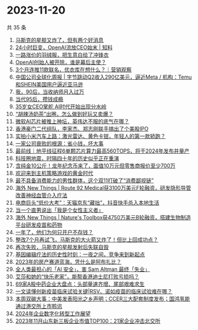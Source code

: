 # 2023-11-20

共 35 条

<!-- BEGIN 36KR -->
<!-- 最后更新时间 2023-11-20 01:14:16 +0800 -->
1. [马斯克的星舰又炸了，但有两个好消息](https://36kr.com/p/2523875335497217)
1. [24小时巨变，OpenAI流放CEO始末 | 知料](https://36kr.com/p/2524750014113540)
1. [一路涨价的羽绒服，把生意白给了冲锋衣](https://36kr.com/p/2524691815343623)
1. [OpenAI创始人被开除，谁是幕后主使？](https://36kr.com/p/2523709077136902)
1. [3个月连推11款联名，优衣库在想什么？｜营销观察](https://36kr.com/p/2518162247671555)
1. [中国公司全球化周报 | 字节跳动Q2收入290亿美元，逼近Meta / 机构：Temu和SHEIN美国用户逼近亚马逊](https://36kr.com/p/2523841783523075)
1. [我，90后，当收纳师月入过万](https://36kr.com/p/2524506060957186)
1. [当代95后，攒钱成瘾](https://36kr.com/p/2524473278342918)
1. [35岁女CEO掌舵  AI时代开始出现分水岭](https://36kr.com/p/2523574670517768)
1. [“胡辣汤奶茶”出圈，怎么做到好玩又卖爆？](https://36kr.com/p/2524534239176456)
1. [微软AI芯片被推上神坛，英伟达不服的底气在哪？](https://36kr.com/p/2523215819136896)
1. [香港豪门二代组队，李家杰、郑志刚联手搞出了个美股IPO](https://36kr.com/p/2524680853464832)
1. [实拍小米汽车上路：激光雷达、黄色卡钳，年轻人的第一款轿跑？](https://36kr.com/p/2524424052008450)
1. [一家公司衰败的根源：省小钱，坏大事](https://36kr.com/p/2523832864040448)
1. [最前线｜地平线征程6单颗芯片算力最高560TOPS，将于2024年发布并量产](https://36kr.com/p/2524064332883460)
1. [科技圈地震，时隔四十年的历史似乎正在重演](https://36kr.com/p/2523677519275776)
1. [含纯金10公斤！龙年纪念币来了，面值10万元但零售商报价至少700万](https://36kr.com/p/2523639251740160)
1. [欢迎来到主机策略游戏的黄金时代](https://36kr.com/p/2499715130742918)
1. [最不具备消费能力的男性群体，这个双11打破了“消费鄙视链”](https://36kr.com/p/2523285512218370)
1. [海外 New Things | Route 92 Medical获3100万美元F轮融资，研发隐形导管改善神经血管介入疗法](https://36kr.com/p/2522567771121161)
1. [电商巨头“低价大考”：天猫京东“藏拙”，抖音快手杀入本地生活](https://36kr.com/p/2523857857668617)
1. [当一个直男说出「我是个女性主义者」](https://36kr.com/p/2522222965270018)
1. [海外 New Things | Nature's Toolbox获4750万美元B轮融资，搭建生物制造平台研发疫苗和药物](https://36kr.com/p/2522565856225030)
1. [一年了，他们为何只开户不存钱？](https://36kr.com/p/2523157838095879)
1. [整改7个月再试飞，马斯克的大火箭又炸了！但比上回成功点？](https://36kr.com/p/2524547424151040)
1. [再次失败，马斯克的星舰发射后失联自毁](https://36kr.com/p/2524004771653126)
1. [基因编辑疗法的历史性时刻：一夜之间，竞争来到新起点](https://36kr.com/p/2523739413751561)
1. [2023年的房产赛道蓝海，凭什么是阿布扎比？](https://36kr.com/p/2523136208068489)
1. [全人类最担心的「AI 安全」，害 Sam Altman 最终「失业」](https://36kr.com/p/2523667699607299)
1. [艾莎和她的“快乐老家”，能帮香港迪士尼打败亏损吗？](https://36kr.com/p/2524492558902787)
1. [69家A股中药企业大盘点：头部量速齐增、尾部艰难求生](https://36kr.com/p/2524370098397317)
1. [一文读懂创新疫苗临床试验关键|RSV、诺如疫苗的临床试验难在哪？](https://36kr.com/p/2524475105175041)
1. [本周双碳大事：中美发表阳光之乡声明；CCER三大配套制度发布；国鸿氢能通过港交所上市聆讯](https://36kr.com/p/2523762745616134)
1. [2024年企业数字化转型工作展望](https://36kr.com/p/2524473965176578)
1. [2023年11月山东新三板企业市值TOP100：21家企业冲击北交所](https://36kr.com/p/2525189051639297)
<!-- END 36KR -->